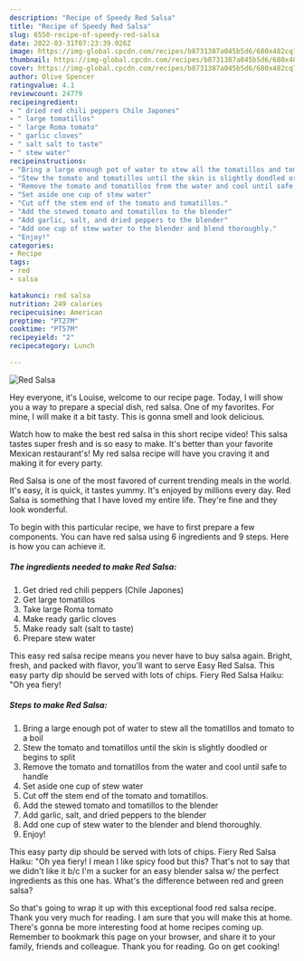 ```yaml
---
description: "Recipe of Speedy Red Salsa"
title: "Recipe of Speedy Red Salsa"
slug: 6550-recipe-of-speedy-red-salsa
date: 2022-03-31T07:23:39.026Z
image: https://img-global.cpcdn.com/recipes/b8731387a045b5d6/680x482cq70/red-salsa-recipe-main-photo.jpg
thumbnail: https://img-global.cpcdn.com/recipes/b8731387a045b5d6/680x482cq70/red-salsa-recipe-main-photo.jpg
cover: https://img-global.cpcdn.com/recipes/b8731387a045b5d6/680x482cq70/red-salsa-recipe-main-photo.jpg
author: Olive Spencer
ratingvalue: 4.1
reviewcount: 24779
recipeingredient:
- " dried red chili peppers Chile Japones"
- " large tomatillos"
- " large Roma tomato"
- " garlic cloves"
- " salt salt to taste"
- " stew water"
recipeinstructions:
- "Bring a large enough pot of water to stew all the tomatillos and tomato to a boil"
- "Stew the tomato and tomatillos until the skin is slightly doodled or begins to split"
- "Remove the tomato and tomatillos from the water and cool until safe to handle"
- "Set aside one cup of stew water"
- "Cut off the stem end of the tomato and tomatillos."
- "Add the stewed tomato and tomatillos to the blender"
- "Add garlic, salt, and dried peppers to the blender"
- "Add one cup of stew water to the blender and blend thoroughly."
- "Enjoy!"
categories:
- Recipe
tags:
- red
- salsa

katakunci: red salsa 
nutrition: 249 calories
recipecuisine: American
preptime: "PT27M"
cooktime: "PT57M"
recipeyield: "2"
recipecategory: Lunch

---
```



![Red Salsa](https://img-global.cpcdn.com/recipes/b8731387a045b5d6/680x482cq70/red-salsa-recipe-main-photo.jpg)

Hey everyone, it's Louise, welcome to our recipe page. Today, I will show you a way to prepare a special dish, red salsa. One of my favorites. For mine, I will make it a bit tasty. This is gonna smell and look delicious.

Watch how to make the best red salsa in this short recipe video! This salsa tastes super fresh and is so easy to make. It&#39;s better than your favorite Mexican restaurant&#39;s! My red salsa recipe will have you craving it and making it for every party.

Red Salsa is one of the most favored of current trending meals in the world. It's easy, it is quick, it tastes yummy. It's enjoyed by millions every day. Red Salsa is something that I have loved my entire life. They're fine and they look wonderful.


To begin with this particular recipe, we have to first prepare a few components. You can have red salsa using 6 ingredients and 9 steps. Here is how you can achieve it.

<!--inarticleads1-->

##### The ingredients needed to make Red Salsa:

1. Get  dried red chili peppers (Chile Japones)
1. Get  large tomatillos
1. Take  large Roma tomato
1. Make ready  garlic cloves
1. Make ready  salt (salt to taste)
1. Prepare  stew water


This easy red salsa recipe means you never have to buy salsa again. Bright, fresh, and packed with flavor, you&#39;ll want to serve Easy Red Salsa. This easy party dip should be served with lots of chips. Fiery Red Salsa Haiku: &#34;Oh yea fiery! 

<!--inarticleads2-->

##### Steps to make Red Salsa:

1. Bring a large enough pot of water to stew all the tomatillos and tomato to a boil
1. Stew the tomato and tomatillos until the skin is slightly doodled or begins to split
1. Remove the tomato and tomatillos from the water and cool until safe to handle
1. Set aside one cup of stew water
1. Cut off the stem end of the tomato and tomatillos.
1. Add the stewed tomato and tomatillos to the blender
1. Add garlic, salt, and dried peppers to the blender
1. Add one cup of stew water to the blender and blend thoroughly.
1. Enjoy!


This easy party dip should be served with lots of chips. Fiery Red Salsa Haiku: &#34;Oh yea fiery! I mean I like spicy food but this? That&#39;s not to say that we didn&#39;t like it b/c I&#39;m a sucker for an easy blender salsa w/ the perfect ingredients as this one has. What&#39;s the difference between red and green salsa? 

So that's going to wrap it up with this exceptional food red salsa recipe. Thank you very much for reading. I am sure that you will make this at home. There's gonna be more interesting food at home recipes coming up. Remember to bookmark this page on your browser, and share it to your family, friends and colleague. Thank you for reading. Go on get cooking!
